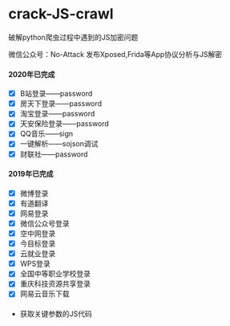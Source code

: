 # crack-JS-crawl
破解python爬虫过程中遇到的JS加密问题

微信公众号：No-Attack   发布Xposed,Frida等App协议分析与JS解密


#### 2020年已完成
 - [x] B站登录——password
 - [x] 房天下登录——password
 - [x] 淘宝登录——password
 - [x] 天安保险登录——password
 - [x] QQ音乐——sign
 - [x] 一键解析——sojson调试
 - [x] 财联社——password
 
#### 2019年已完成
 - [x] 微博登录
 - [x] 有道翻译
 - [x] 网易登录
 - [x] 微信公众号登录
 - [x] 空中网登录
 - [x] 今目标登录
 - [x] 云就业登录
 - [x] WPS登录
 - [x] 全国中等职业学校登录
 - [x] 重庆科技资源共享登录
 - [x] 网易云音乐下载

####
- 获取关键参数的JS代码

